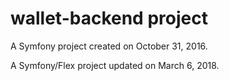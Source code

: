 wallet-backend project
===============

A Symfony project created on October 31, 2016.

A Symfony/Flex project updated on March 6, 2018.
